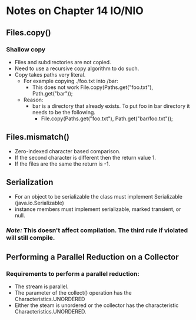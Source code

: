 # Notes on Chapter 14 IO/NIO

## Files.copy() 
### Shallow copy 
- Files and subdirectories are not copied. 
- Need to use a recursive copy algorithm to do such. 
- Copy takes paths very literal. 
  - For example copying ./foo.txt into /bar: 
    - This does not work File.copy(Paths.get("foo.txt"), Path.get("bar"));
  - Reason: 
    - bar is a directory that already exists. To put foo in bar directory it needs to be the following. 
      - File.copy(Paths.get("foo.txt"), Path.get("bar/foo.txt"));
## Files.mismatch() 
- Zero-indexed character based comparison. 
- If the second character is different then the return value 1.
- If the files are the same the return is -1.

## Serialization
- For an object to be serializable the class must implement Serializable (java.io.Serializable)
- instance members must implement serializable, marked transient, or null.
### _Note:_ This doesn't affect compilation. The third rule if violated will still compile.

## Performing a Parallel Reduction on a Collector
### Requirements to perform a parallel reduction: 
- The stream is parallel. 
- The parameter of the collect() operation has the Characteristics.UNORDERED
- Either the steam is unordered or the collector has the characteristic Characteristics.UNORDERED.

